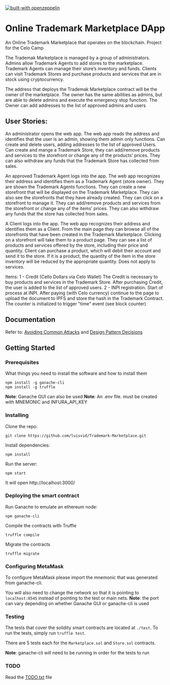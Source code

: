 
[![built-with openzeppelin](https://img.shields.io/badge/built%20with-OpenZeppelin-3677FF)](https://docs.openzeppelin.com/)

# Online Trademark Marketplace DApp

An Online Trademark Marketplace that operates on the blockchain.
Project for the Celo Camp

The Trademak Marketplace is managed by a group of administrators. Admins allow Trademark Agents to add stores to the marketplace. Trademark Agents can manage their store’s inventory and funds. Clients can visit Trademark Stores and purchase products and services that are in stock using cryptocurrency.

The address that deploys the Trademak Marketplace contract will be the owner of the marketplace. The owner has the same abilities as admins, but are able to delete admins and execute the emergency stop function. 
The Owner can add addresses to the list of approved admins and users

## User Stories:

An administrator opens the web app. The web app reads the address and identifies that the user is an admin, showing them admin only functions. Can create and delete users, adding addresses to the list of approved Users. Can create and mange a Trademark Store, they can add/remove products and services to the storefront or change any of the products’ prices. 
They can also withdraw any funds that the Trademark Store has collected from sales.

An approved Trademark Agent logs into the app. The web app recognizes their address and identifies them as a Trademark Agent (store owner). They are shown the Trademark Agents functions. They can create a new storefront that will be displayed on the Trademark Marketplace. They can also see the storefronts that they have already created. They can click on a storefront to manage it. They can add/remove products and services from the storefront or change any of the items’ prices. They can also withdraw any funds that the store has collected from sales.

A Client logs into the app. The web app recognizes their address and identifies them as a Client. From the main page they can browse all of the storefronts that have been created in the Trademark Marketplace. Clicking on a storefront will take them to a product page. They can see a list of products and services offered by the store, including their price and quantity. 
Client can purchase a product, which will debit their account and send it to the store. If it is a product, the quantity of the item in the store inventory will be reduced by the appropriate quantity. Does not apply to services.

Items: 
1 - Credit (Cello Dollars vía Celo Wallet) The Credit is necessary to buy products and services in the  Trademark Store. After purchasing Credit, the user is added to the list of approved users.
2 - INPI registration. Start of process at INPI. After paying (with Celo currency) continue to the page to upload the document to IPFS and store the hash in the Trademark Contract. The counter is initialized to trigger "time" event (see block counter)


## Documentation 

Refer to:
[Avoiding Common Attacks](https://github.com/luisvid/Trademark-Marketplace/blob/master/avoiding_common_attacks.md) 
and
[Design Pattern Decisions](https://github.com/luisvid/Trademark-Marketplace/blob/master/design_pattern_desicions.md)

## Getting Started


### Prerequisites

What things you need to install the software and how to install them

    npm install -g ganache-cli
    npm install -g truffle
    
**Note**: Ganache GUI can also be used
**Note**: An .env file. must be created with MNEMONIC and INFURA_API_KEY

### Installing

Clone the repo:

    git clone https://github.com/luisvid/Trademark-Marketplace.git

Install dependencies:

    npm install

Run the server:

    npm start

It will open http://localhost:3000/

### Deploying the smart contract
Run Ganache to emulate an ethereum node:

    npm ganache-cli

Compile the contracts with Truffle

    truffle compile

Migrate the contracts

    truffle migrate

### Configuring MetaMask
To configure MetaMask please import the mnemonic that was generated from ganache-cli.

You will also need to change the network so that it is pointing to `localhost:8545` instead of pointing to the test or main nets.
**Note**: the port can vary depending on whether Ganache GUI or ganache-cli is used

### Testing
The tests that cover the solidity smart contracts are located at `./test`. To run the tests, simply run `truffle test`.

There are 5 tests each for the `Marketplace.sol` and `Store.sol` contracts.

**Note**: ganache-cli will need to be running in order for the tests to run

### TODO
Read the [TODO.txt](https://github.com/luisvid/Trademark-Marketplace/blob/master/TODO.txt) file

